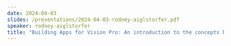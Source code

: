 ```yaml
---
date: 2024-04-03
slides: /presentations/2024-04-03-rodney-aiglstorfer.pdf
speaker: rodney-aiglstorfer
title: "Building Apps for Vision Pro: An introduction to the concepts behind spatial computing"
---
```

